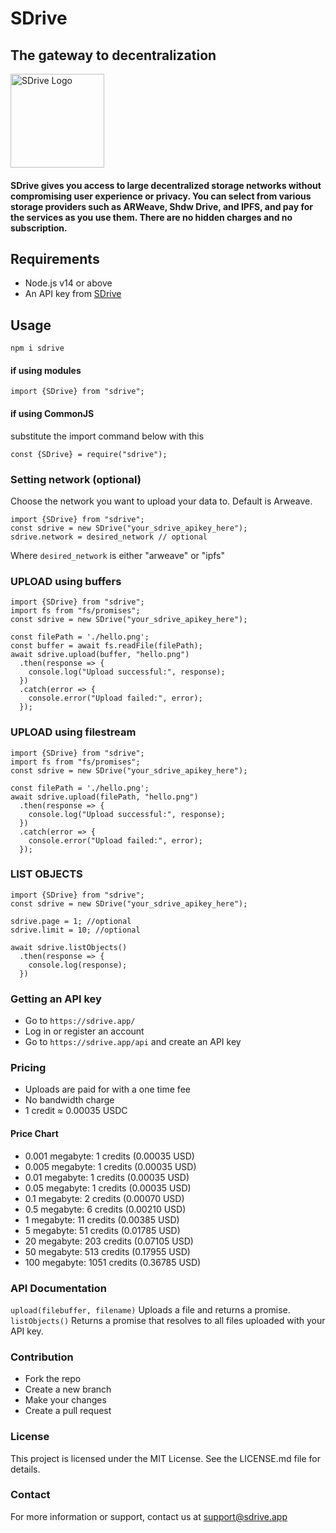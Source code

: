 # SDrive 

## The gateway to decentralization

<img src="https://static.sdrive.app/images/sdrive-logo-transparent.png" width="150" alt="SDrive Logo">

#### SDrive gives you access to large decentralized storage networks without compromising user experience or privacy. You can select from various storage providers such as ARWeave, Shdw Drive, and IPFS, and pay for the services as you use them. There are no hidden charges and no subscription.

## Requirements

- Node.js v14 or above
- An API key from [SDrive](https://sdrive.app/api)

## Usage

`npm i sdrive`

#### if using modules
```
import {SDrive} from "sdrive";
```

#### if using CommonJS
substitute the import command below with this
```
const {SDrive} = require("sdrive");
```

### Setting network (optional)
Choose the network you want to upload your data to. Default is Arweave.

```
import {SDrive} from "sdrive";
const sdrive = new SDrive("your_sdrive_apikey_here");
sdrive.network = desired_network // optional
```

Where `desired_network` is either "arweave" or "ipfs"

### UPLOAD using buffers
```
import {SDrive} from "sdrive";
import fs from "fs/promises";
const sdrive = new SDrive("your_sdrive_apikey_here");

const filePath = './hello.png';
const buffer = await fs.readFile(filePath);
await sdrive.upload(buffer, "hello.png")
  .then(response => {
    console.log("Upload successful:", response);
  })
  .catch(error => {
    console.error("Upload failed:", error);
  });
```

### UPLOAD using filestream
```
import {SDrive} from "sdrive";
import fs from "fs/promises";
const sdrive = new SDrive("your_sdrive_apikey_here");

const filePath = './hello.png';
await sdrive.upload(filePath, "hello.png")
  .then(response => {
    console.log("Upload successful:", response);
  })
  .catch(error => {
    console.error("Upload failed:", error);
  });
```


### LIST OBJECTS
```
import {SDrive} from "sdrive";
const sdrive = new SDrive("your_sdrive_apikey_here");

sdrive.page = 1; //optional
sdrive.limit = 10; //optional

await sdrive.listObjects()
  .then(response => {
    console.log(response);
  })
```

### Getting an API key

- Go to `https://sdrive.app/`
- Log in or register an account 
- Go to `https://sdrive.app/api` and create an API key

### Pricing

- Uploads are paid for with a one time fee
- No bandwidth charge
- 1 credit ≈ 0.00035 USDC

#### Price Chart

- 0.001 megabyte: 1 credits (0.00035 USD)
- 0.005 megabyte: 1 credits (0.00035 USD)
- 0.01 megabyte: 1 credits (0.00035 USD)
- 0.05 megabyte: 1 credits (0.00035 USD)
- 0.1 megabyte: 2 credits (0.00070 USD)
- 0.5 megabyte: 6 credits (0.00210 USD)
- 1 megabyte: 11 credits (0.00385 USD)
- 5 megabyte: 51 credits (0.01785 USD)
- 20 megabyte: 203 credits (0.07105 USD)
- 50 megabyte: 513 credits (0.17955 USD)
- 100 megabyte: 1051 credits (0.36785 USD)

### API Documentation
`upload(filebuffer, filename)` Uploads a file and returns a promise.
`listObjects()` Returns a promise that resolves to all files uploaded with your API key.


### Contribution
- Fork the repo
- Create a new branch
- Make your changes
- Create a pull request

### License

This project is licensed under the MIT License. See the LICENSE.md file for details.

### Contact

For more information or support, contact us at support@sdrive.app

